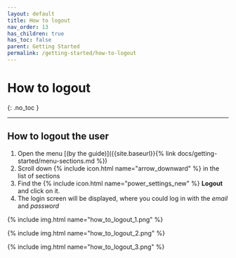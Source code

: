 ```yaml
---
layout: default
title: How to logout
nav_order: 13
has_children: true
has_toc: false
parent: Getting Started
permalink: /getting-started/how-to-logout
---
```


# How to logout
{: .no_toc }

---

## How to logout the user
1. Open the menu [(by the guide)]({{site.baseurl}}{% link docs/getting-started/menu-sections.md %})
2. Scroll down {% include icon.html name="arrow_downward" %} in the list of sections
3. Find the {% include icon.html name="power_settings_new" %} **Logout** and click on it.
4. The login screen will be displayed, where you could log in with the _email_ and _password_

{% include img.html name="how_to_logout_1.png" %}

{% include img.html name="how_to_logout_2.png" %}

{% include img.html name="how_to_logout_3.png" %}